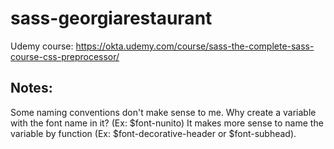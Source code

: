 # sass-georgiarestaurant

Udemy course: https://okta.udemy.com/course/sass-the-complete-sass-course-css-preprocessor/

## Notes:

Some naming conventions don't make sense to me. Why create a variable with the font name in it? (Ex: $font-nunito) It makes more sense to name the variable by function (Ex: $font-decorative-header or $font-subhead).
